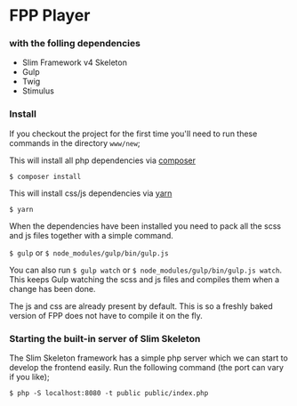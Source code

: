 # FPP Player

### with the folling dependencies
- Slim Framework v4 Skeleton
- Gulp
- Twig
- Stimulus

### Install
If you checkout the project for the first time you'll need to run these commands in the directory `www/new`;

This will install all php dependencies via [composer](https://getcomposer.org/doc/00-intro.md)

`$ composer install`


This will install css/js dependencies via [yarn](https://yarnpkg.com/)

`$ yarn`

When the dependencies have been installed you need to pack all the scss and js files together with a simple command.

`$ gulp` or `$ node_modules/gulp/bin/gulp.js`

You can also run `$ gulp watch` or `$ node_modules/gulp/bin/gulp.js watch`. This keeps Gulp watching the scss and js files and compiles them when a change has been done.

The js and css are already present by default. This is so a freshly baked version of FPP does not have to compile it on the fly.


### Starting the built-in server of Slim Skeleton

The Slim Skeleton framework has a simple php server which we can start to develop the frontend easily.
Run the following command (the port can vary if you like);

`$ php -S localhost:8080 -t public public/index.php`
